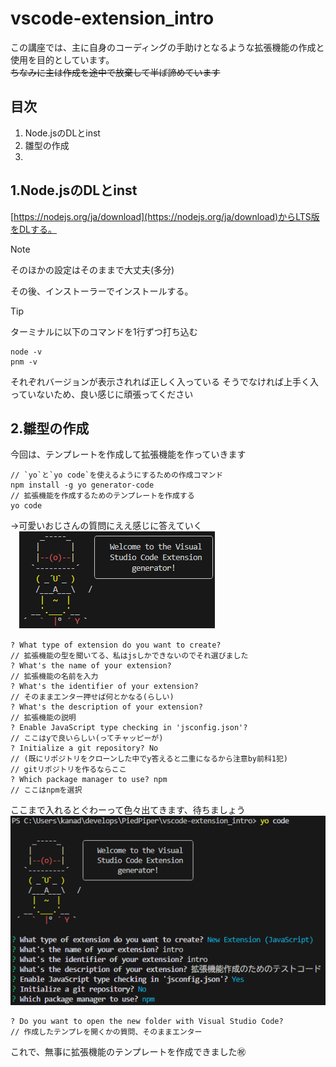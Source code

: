 # vscode-extension_intro

この講座では、主に自身のコーディングの手助けとなるような拡張機能の作成と使用を目的としています。  
~~ちなみに主は作成を途中で放棄して半ば諦めています~~



## 目次
1. Node.jsのDLとinst  
2. 雛型の作成
3. 



## 1.Node.jsのDLとinst

[https://nodejs.org/ja/download](https://nodejs.org/ja/download)からLTS版をDLする。

> [!NOTE]
> そのほかの設定はそのままで大丈夫(多分)

その後、インストーラーでインストールする。

> [!TIP]
> ターミナルに以下のコマンドを1行ずつ打ち込む
> ```
> node -v
> pnm -v
> ```
> それぞれバージョンが表示されれば正しく入っている
> そうでなければ上手く入っていないため、良い感じに頑張ってください



## 2.雛型の作成

今回は、テンプレートを作成して拡張機能を作っていきます

```
// `yo`と`yo code`を使えるようにするための作成コマンド
npm install -g yo generator-code
// 拡張機能を作成するためのテンプレートを作成する
yo code
```

→可愛いおじさんの質問にええ感じに答えていく  
　![カワおじ](./images/kawaozi.png)

```
? What type of extension do you want to create?
// 拡張機能の型を聞いてる、私はjsしかできないのでそれ選びました
? What's the name of your extension?
// 拡張機能の名前を入力
? What's the identifier of your extension?
// そのままエンター押せば何とかなる(らしい)
? What's the description of your extension?
// 拡張機能の説明
? Enable JavaScript type checking in 'jsconfig.json'?
// ここはyで良いらしい(ってチャッピーが)
? Initialize a git repository? No
// (既にリポジトリをクローンした中でy答えると二重になるから注意by前科1犯)
// gitリポジトリを作るならここ
? Which package manager to use? npm
// ここはnpmを選択
```

ここまで入れるとぐわーって色々出てきます、待ちましょう  
![主のスクショ](./images/questions.png)

```
? Do you want to open the new folder with Visual Studio Code?
// 作成したテンプレを開くかの質問、そのままエンター
```

これで、無事に拡張機能のテンプレートを作成できました㊗